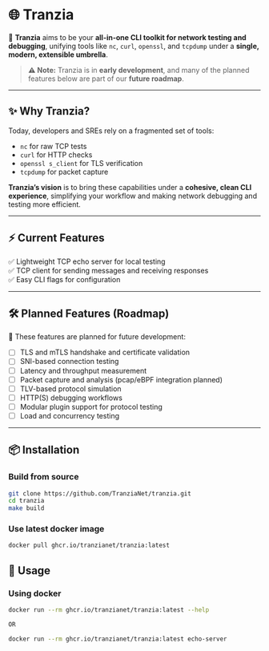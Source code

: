 # 🌐 Tranzia

🚀 **Tranzia** aims to be your **all-in-one CLI toolkit for network testing and debugging**, unifying tools like `nc`, `curl`, `openssl`, and `tcpdump` under a **single, modern, extensible umbrella**.

> **⚠️ Note:** Tranzia is in **early development**, and many of the planned features below are part of our **future roadmap**.

---

## ✨ Why Tranzia?

Today, developers and SREs rely on a fragmented set of tools:
- `nc` for raw TCP tests
- `curl` for HTTP checks
- `openssl s_client` for TLS verification
- `tcpdump` for packet capture

**Tranzia’s vision** is to bring these capabilities under a **cohesive, clean CLI experience**, simplifying your workflow and making network debugging and testing more efficient.

---

## ⚡ Current Features

✅ Lightweight TCP echo server for local testing  
✅ TCP client for sending messages and receiving responses  
✅ Easy CLI flags for configuration

---

## 🛠 Planned Features (Roadmap)

🚧 These features are planned for future development:

- [ ] TLS and mTLS handshake and certificate validation
- [ ] SNI-based connection testing
- [ ] Latency and throughput measurement
- [ ] Packet capture and analysis (pcap/eBPF integration planned)
- [ ] TLV-based protocol simulation
- [ ] HTTP(S) debugging workflows
- [ ] Modular plugin support for protocol testing
- [ ] Load and concurrency testing

---

## 📦 Installation

### Build from source

```bash
git clone https://github.com/TranziaNet/tranzia.git
cd tranzia
make build
```

### Use latest docker image

```bash
docker pull ghcr.io/tranzianet/tranzia:latest
```

## 🔧 Usage

### Using docker

```bash
docker run --rm ghcr.io/tranzianet/tranzia:latest --help

OR

docker run --rm ghcr.io/tranzianet/tranzia:latest echo-server
```